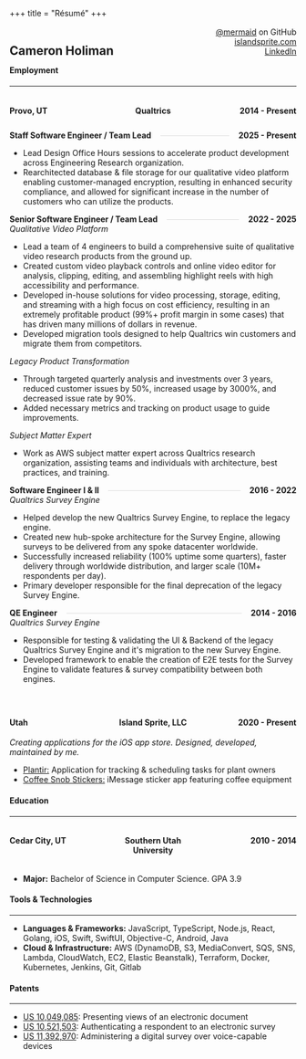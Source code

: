 +++
title = "Résumé"
+++

<style>
    :root {
        --border-color: #ddd;
    }
    .resume {
        /* display: flex; */
    }

    .section {
        margin: 1rem 0;
    }
    
    .section:first-of-type {
        padding-top: 0;
        margin-bottom: -1.5rem;
    }

    .centered-row {
        display: flex;
        justify-content: space-between;
        align-items: top;
        width: 100%;
    }

    .centered-row > * {
        flex: 1 1 0px;
        text-align: center;
    }

    .centered-row > *:last-child {
        text-align: end;
    }

    .centered-row > *:first-child {
        text-align: start;
    }

    .header-row {
        font-weight: bold;
        margin-top: 0.5rem;
    }

    .section .header-row:first-of-type {
        margin-top: 0;
        margin-bottom: 0.5rem;
    }

    #content .resume hr,
    #content .resume h4,
    #content .resume h3,
    #content .resume h2 {
        margin: 0;
    }

    #content .resume ul {
      list-style-position: outside;
      margin-left: 1.75rem;
      margin-top: 0.2rem;
      margin-bottom: 0.2rem;
    }
    
    #content .resume li {
      margin-bottom: 0.1rem;
    }
    
    .specific {
      font-style: italic;
      margin-bottom: 0.2rem;
      display: block;
    }

    @media print
    {    
        body > * {
            display: none;
        }
        body > #content {
            display: block !important;
        }
    }

    /* Add this new CSS for the connecting line */
    .header-row {
        position: relative;
    }
    
    .header-row .separator {
        height: 2px;
        background-color: transparent;
        border-bottom: 1px solid var(--border-color);
        flex-grow: 100;
        align-self: center;
        margin: 0 1rem;
    }

    hr {
        border-color: var(--border-color);
    }
    
    /* Make text appear above the line */
    .header-row span {
        white-space: nowrap;
    }
</style>

<div class='resume'>
    <div class='section'>
        <div class='centered-row'>
            <h2>Cameron Holiman</h2>
            <span>
                <div><a href='https://github.com/mermaid'>@mermaid</a> on GitHub</div>
                <div><a href='https://islandsprite.com'>islandsprite.com</a></div>
                <div><a href='https://www.linkedin.com/in/cameron-holiman-a186718b/'>LinkedIn</a></div>
            </span>
        </div>
    </div>
    <div class='section'>
        <h4>Employment</h4>
        <hr />
        <div class='centered-row header-row role'>
            <h4>Provo, UT</h4>
            <h4>Qualtrics</h4>
            <h4>2014 - Present</h4>
        </div>
        <div class='centered-row header-row'>
            <span>Staff Software Engineer / Team Lead</span>
            <span class="separator"></span>
            <span>2025 - Present</span>
        </div>
        <ul>
            <li>Lead Design Office Hours sessions to accelerate product development across Engineering Research organization.</li>
            <li>Rearchitected database & file storage for our qualitative video platform enabling customer-managed encryption, resulting in enhanced security compliance, and allowed for significant increase in the number of customers who can utilize the products.</li>
        </ul>
        <div class='centered-row header-row'>
            <span>Senior Software Engineer / Team Lead</span>
            <span class="separator"></span>
            <span>2022 - 2025</span>
        </div>
        <span class="specific">Qualitative Video Platform</span>
        <ul>
          <li>Lead a team of 4 engineers to build a comprehensive suite of qualitative video research products from the ground up.</li>
          <li>Created custom video playback controls and online video editor for analysis, clipping, editing, and assembling highlight reels with high accessibility and performance.</li>
          <li>Developed in-house solutions for video processing, storage, editing, and streaming with a high focus on cost efficiency, resulting in an extremely profitable product (99%+ profit margin in some cases) that has driven many millions of dollars in revenue.</li>
          <li>Developed migration tools designed to help Qualtrics win customers and migrate them from competitors.</li>
        </ul>
        <span class="specific">Legacy Product Transformation</span>
        <ul>
          <li>Through targeted quarterly analysis and investments over 3 years, reduced customer issues by 50%, increased usage by 3000%, and decreased issue rate by 90%.</li>
          <li>Added necessary metrics and tracking on product usage to guide improvements.</li>
        </ul>
        <span class="specific">Subject Matter Expert</span>
        <ul>
          <li>Work as AWS subject matter expert across Qualtrics research organization, assisting teams and individuals with architecture, best practices, and training.</li>
        </ul>
        <div class='centered-row header-row'>
            <span>Software Engineer I & II</span>
            <span class="separator"></span>
            <span>2016 - 2022</span>
        </div>
        <span class="specific">Qualtrics Survey Engine</span>
        <ul>
            <li>Helped develop the new Qualtrics Survey Engine, to replace the legacy engine.</li>
            <li>Created new hub-spoke architecture for the Survey Engine, allowing surveys to be delivered from any spoke datacenter worldwide.</li>
            <li>Successfully increased reliability (100% uptime some quarters), faster delivery through worldwide distribution, and larger scale (10M+ respondents per day).</li>
            <li>Primary developer responsible for the final deprecation of the legacy Survey Engine.</li>
        </ul>
        <div class='centered-row header-row'>
            <span>QE Engineer</span>
            <span class="separator"></span>
            <span>2014 - 2016</span>
        </div>
        <span class="specific">Qualtrics Survey Engine</span>
        <ul>
            <li>Responsible for testing & validating the UI & Backend of the legacy Qualtrics Survey Engine and it's migration to the new Survey Engine.</li>
            <li>Developed framework to enable the creation of E2E tests for the Survey Engine to validate features & survey compatibility between both engines.</li>
        </ul>
        <br />
        <div class='centered-row header-row'>
            <h4>Utah</h4>
            <h4>Island Sprite, LLC</h4>
            <h4>2020 - Present</h4>
        </div>
        <span class="specific">Creating applications for the iOS app store. Designed, developed, maintained by me.</span>
        <ul>
            <li><a href="https://plantir.app">Plantir:</a> Application for tracking & scheduling tasks for plant owners</li>
            <li><a href="https://apps.apple.com/us/app/coffee-snob-stickers/id1154238768">Coffee Snob Stickers:</a> iMessage sticker app featuring coffee equipment</li>
        </ul>
        <div class='section'>
        <h4>Education</h4>
        <hr />
        <div class='centered-row header-row role'>
            <h4>Cedar City, UT</h4>
            <h4>Southern Utah University</h4>
            <h4>2010 - 2014</h4>
        </div>
        <ul>
            <li><b>Major:</b> Bachelor of Science in Computer Science. GPA 3.9</li>
        </ul>
    </div>
    <div class='section'>
        <h4>Tools & Technologies</h4>
        <hr />
        <ul>
            <li><b>Languages & Frameworks:</b> JavaScript, TypeScript, Node.js, React, Golang, iOS, Swift, SwiftUI, Objective-C, Android, Java</li>
            <li><b>Cloud & Infrastructure:</b> AWS (DynamoDB, S3, MediaConvert, SQS, SNS, Lambda, CloudWatch, EC2, Elastic Beanstalk), Terraform, Docker, Kubernetes, Jenkins, Git, Gitlab</li>
        </ul>
    </div>
    <div class='section'>
        <h4>Patents</h4>
        <hr />
        <ul>
            <li><a href="https://patents.google.com/patent/US10049085B2/en">US 10,049,085</a>: Presenting views of an electronic document</li>
            <li><a href="https://patents.google.com/patent/US10521503B2/en">US 10,521,503</a>: Authenticating a respondent to an electronic survey</li>
            <li><a href="https://patents.google.com/patent/US11392970B2/en">US 11,392,970</a>: Administering a digital survey over voice-capable devices</li>
        </ul>
    </div>
    </div>
</div>

